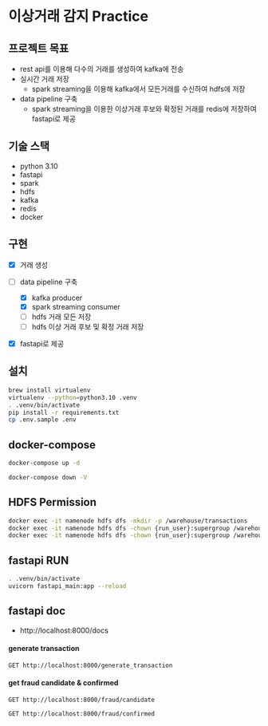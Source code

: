 # 이상거래 감지 Practice

## 프로젝트 목표
- rest api를 이용해 다수의 거래를 생성하여 kafka에 전송
- 실시간 거래 저장
  - spark streaming을 이용해 kafka에서 모든거래를 수신하여 hdfs에 저장
- data pipeline 구축
  - spark streaming을 이용한 이상거래 후보와 확정된 거래를 redis에 저장하여 fastapi로 제공

## 기술 스택
- python 3.10
- fastapi
- spark
- hdfs
- kafka
- redis
- docker

## 구현
- [x] 거래 생성
- [ ] data pipeline 구축
  - [x] kafka producer
  - [x] spark streaming consumer
  - [ ] hdfs 거래 모든 저장
  - [ ] hdfs 이상 거래 후보 및 확정 거래 저장
- [x] fastapi로 제공


## 설치

```bash
brew install virtualenv
virtualenv --python=python3.10 .venv
. .venv/bin/activate
pip install -r requirements.txt
cp .env.sample .env
```

## docker-compose

```bash
docker-compose up -d 
```

```bash
docker-compose down -V
```

## HDFS Permission
```bash
docker exec -it namenode hdfs dfs -mkdir -p /warehouse/transactions
docker exec -it namenode hdfs dfs -chown {run_user}:supergroup /warehouse
docker exec -it namenode hdfs dfs -chown {run_user}:supergroup /warehouse/transactions
```

## fastapi RUN

```bash
. .venv/bin/activate
uvicorn fastapi_main:app --reload
```

## fastapi doc
- http://localhost:8000/docs

#### generate transaction

```http request
GET http://localhost:8000/generate_transaction
```

#### get fraud candidate & confirmed

```http request
GET http://localhost:8000/fraud/candidate
```

```http request
GET http://localhost:8000/fraud/confirmed
```

